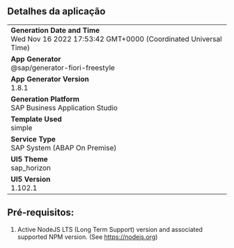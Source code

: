 ## Detalhes da aplicação
|               |
| ------------- |
|**Generation Date and Time**<br>Wed Nov 16 2022 17:53:42 GMT+0000 (Coordinated Universal Time)|
|**App Generator**<br>@sap/generator-fiori-freestyle|
|**App Generator Version**<br>1.8.1|
|**Generation Platform**<br>SAP Business Application Studio|
|**Template Used**<br>simple|
|**Service Type**<br>SAP System (ABAP On Premise)|
|**UI5 Theme**<br>sap_horizon|
|**UI5 Version**<br>1.102.1|


## Pré-requisitos:

1. Active NodeJS LTS (Long Term Support) version and associated supported NPM version.  (See https://nodejs.org)


